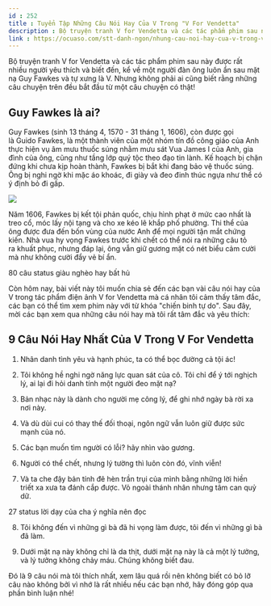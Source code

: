 ```yaml
---
id : 252
title : Tuyển Tập Những Câu Nói Hay Của V Trong "V For Vendetta"
description : Bộ truyện tranh V for Vendetta và các tác phẩm phim sau này được rất nhiều người yêu thích và biết đến, kể về một người đàn ông luôn ẩn sau mặt nạ Guy Fawkes và tự xưng là V. Nhưng không phải ai cũng biết rằng những câu chuyện trên đều bắt đầu từ một câu chuyện có thật!
link : https://ocuaso.com/stt-danh-ngon/nhung-cau-noi-hay-cua-v-trong-v-vendetta.html
---
```


Bộ truyện tranh V for Vendetta và các tác phẩm phim sau này được rất nhiều
người yêu thích và biết đến, kể về một người đàn ông luôn ẩn sau mặt nạ
Guy Fawkes và tự xưng là V. Nhưng không phải ai cũng biết rằng những câu
chuyện trên đều bắt đầu từ một câu chuyện có thật!

## Guy Fawkes là ai?

Guy Fawkes (sinh 13 tháng 4, 1570 - 31 tháng 1, 1606), còn được gọi là Guido
Fawkes, là một thành viên của một nhóm tín đồ công giáo của Anh thực hiện
vụ âm mưu thuốc súng nhằm mưu sát Vua James I của Anh, gia đình của ông,
cũng như tầng lớp quý tộc theo đạo tin lành. Kế hoạch bị chặn đứng khi chưa
kịp hoàn thành, Fawkes bị bắt khi đang bảo vệ thuốc súng. Ông bị nghi ngờ
khi mặc áo khoác, đi giày và đeo đinh thúc ngựa như thể có ý định bỏ đi
gấp.

![](https://ocuaso.com/wp-content/uploads/2015/11/1mat-na-guy-fawkes-va-nhung-bi-an-hay-tran-trong.jpeg)

Năm 1606, Fawkes bị kết tội phản quốc, chịu hình phạt ở mức cao nhất là
treo cổ, móc lấy nội tạng và cho xe kéo lê khắp phố phường. Thi thể của
ông được đưa đến bốn vùng của nước Anh để mọi người tận mắt chứng kiến.
Nhà vua hy vọng Fawkes trước khi chết có thể nói ra những câu tỏ ra khuất
phục, nhưng đáp lại, ông vẫn giữ gương mặt có nét biểu cảm cười mà như không
cười đẩy vẻ bí ẩn.

80 câu status giàu nghèo hay bất hủ

Còn hôm nay, bài viết này tôi muốn chia sẻ đến các bạn vài câu nói hay của
V trong tác phẩm điện ảnh V for Vendetta mà cá nhân tôi cảm thấy tâm đắc,
các bạn có thể tìm xem phim này với từ khóa "chiến binh tự do". Sau đây,
mời các bạn xem qua những câu nói hay mà tôi rất tâm đắc và yêu thích:

## 9 Câu Nói Hay Nhất Của V Trong V For Vendetta

1. Nhân danh tình yêu và hạnh phúc, ta có thể bọc đường cả tội ác!

2. Tôi không hề nghi ngờ năng lực quan sát của cô. Tôi chỉ để ý tới nghịch
lý, ai lại đi hỏi danh tính một người đeo mặt nạ?

3. Bản nhạc này là dành cho người mẹ công lý, để ghi nhớ ngày bà rời xa
nơi này.

4. Và dù dùi cui có thay thế đối thoại, ngôn ngữ vẫn luôn giữ được sức mạnh
của nó.

5. Các bạn muốn tìm người có lỗi? hãy nhìn vào gương.

6. Người có thể chết, nhưng lý tường thì luôn còn đó, vĩnh viễn!

7. Và ta che đậy bản tính đê hèn trần trụi của mình bằng những lời hiền
triết xa xưa ta đánh cắp được. Vỏ ngoài thánh nhân nhưng tâm can quỷ dữ.

27 status lời dạy của cha ý nghĩa nên đọc

8. Tôi không đến vì những gì bà đã hi vọng làm được, tôi đến vì những gì
bà đã làm.

9. Dưới mặt nạ này không chỉ là da thịt, dưới mặt nạ này là cả một lý tưởng,
và lý tưởng không chảy máu. Chúng không biết đau.

Đó là 9 câu nói mà tôi thích nhất, xem lâu quá rồi nên không biết có bỏ
lỡ câu nào không bởi vì nhớ là rất nhiều nếu các bạn nhớ, hãy đóng góp qua
phần bình luận nhé!